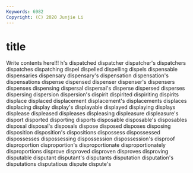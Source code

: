 ```yaml
---
Keywords: 6982
Copyright: (C) 2020 Junjie Li
---
```


# title

Write contents here!!!
h's 
dispatched 
dispatcher 
dispatcher's 
dispatchers 
dispatches 
dispatching 
dispel
dispelled 
dispelling 
dispels 
dispensable 
dispensaries 
dispensary 
dispensary's 
dispensation 
dispensation's 
dispensations
dispense 
dispensed 
dispenser 
dispenser's 
dispensers 
dispenses 
dispensing 
dispersal 
dispersal's 
disperse
dispersed 
disperses 
dispersing 
dispersion 
dispersion's 
dispirit 
dispirited 
dispiriting 
dispirits 
displace
displaced 
displacement 
displacement's 
displacements 
displaces 
displacing 
display 
display's 
displayable 
displayed
displaying 
displays 
displease 
displeased 
displeases 
displeasing 
displeasure 
displeasure's 
disport 
disported
disporting 
disports 
disposable 
disposable's 
disposables 
disposal 
disposal's 
disposals 
dispose 
disposed
disposes 
disposing 
disposition 
disposition's 
dispositions 
dispossess 
dispossessed 
dispossesses 
dispossessing 
dispossession
dispossession's 
disproof 
disproportion 
disproportion's 
disproportionate 
disproportionately 
disproportions 
disprove 
disproved 
disproven
disproves 
disproving 
disputable 
disputant 
disputant's 
disputants 
disputation 
disputation's 
disputations 
disputatious
dispute 
dispute's 
